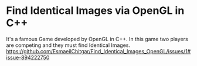 # Find Identical Images via OpenGL in C++
It's a famous Game developed by OpenGL in C++. In this game two players are competing and they must find Identical Images. 
https://github.com/EsmaeilChitgar/Find_Identical_Images_OpenGL/issues/1#issue-894222750
